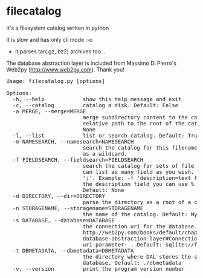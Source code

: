 # filecatalog

It's a filesystem catalog written in python

It is slow and has only cli mode :-o

* it parses tar(.gz,.bz2) archives too...

The database abstraction layer is included from  Massimo Di Pierro's Web2py (http://www.web2py.com). Thank you!
<pre>
Usage: filecatalog.py [options]

Options:
  -h, --help            show this help message and exit
  -c, --catalog         catalog a disk. Default: False
  -a MERGE, --merge=MERGE
                        merge subdirectory content to the catalog. It have to
                        relative path to the root of the catalog! Default:
                        None
  -l, --list            list or search catalog. Default: True
  -m NAMESEARCH, --namesearch=NAMESEARCH
                        search the catalog for this filename. You can use '%'
                        as a wildcard.
  -f FIELDSEARCH, --fieldsearch=FIELDSEARCH
                        search the catalog for sets of file properties. You
                        can list as many field as you wish. Separate it with
                        ';'. Example: -f 'description=text file;uid=0' With
                        the description field you can use % as a wildcard.
                        Default: None
  -d DIRECTORY, --dir=DIRECTORY
                        parse the directory as a root of a catalog
  -n STORAGENAME, --storagename=STORAGENAME
                        the name of the catalog. Default: MyHDD
  -s DATABASE, --database=DATABASE
                        the connection uri for the database. Look for it in
                        http://web2py.com/books/default/chapter/29/06/the-
                        database-abstraction-layer#Connection-strings--the-
                        uri-parameter- . Default: sqlite://filecatalog.sqlite
  -t DBMETADATA, --dbmetadata=DBMETADATA
                        the directory where DAL stores the structure of the
                        database. Default: ./dbmetadata
  -v, --version         print the program version number
</pre>
